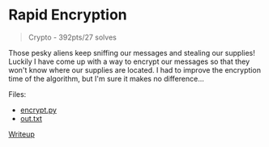 # Rapid Encryption
> Crypto - 392pts/27 solves

Those pesky aliens keep sniffing our messages and stealing our supplies! Luckily I have come up with a way to encrypt our messages so that they won't know where our supplies are located. I had to improve the encryption time of the algorithm, but I'm sure it makes no difference...

Files:
- [encrypt.py](src/encrypt.py)
- [out.txt](src/out.txt)

[Writeup](writeup/README.md)